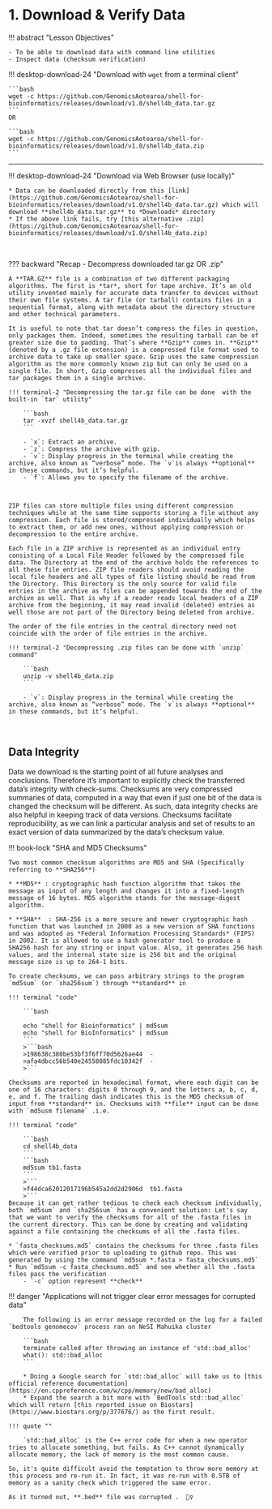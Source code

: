 # 1. Download & Verify Data

!!! abstract "Lesson Objectives"

    - To be able to download data with command line utilities
    - Inspect data (checksum verification)

!!! desktop-download-24 "Download with `wget` from a terminal client"

    ```bash
    wget -c https://github.com/GenomicsAotearoa/shell-for-bioinformatics/releases/download/v1.0/shell4b_data.tar.gz
    ```
    OR

    ```bash
    wget -c https://github.com/GenomicsAotearoa/shell-for-bioinformatics/releases/download/v1.0/shell4b_data.zip
    ```

- - -

!!! desktop-download-24 "Download via Web Browser (use locally)"

    * Data can be downloaded directly from this [link](https://github.com/GenomicsAotearoa/shell-for-bioinformatics/releases/download/v1.0/shell4b_data.tar.gz) which will download **shell4b_data.tar.gz** to *Downloads* directory
    * If the above link fails, try [this alternative .zip](https://github.com/GenomicsAotearoa/shell-for-bioinformatics/releases/download/v1.0/shell4b_data.zip)

<br>

??? backward "Recap - Decompress downloaded tar.gz OR .zip"

    A **TAR.GZ** file is a combination of two different packaging algorithms. The first is *tar*, short for tape archive. It’s an old utility invented mainly for accurate data transfer to devices without their own file systems. A tar file (or tarball) contains files in a sequential format, along with metadata about the directory structure and other technical parameters.
    
    It is useful to note that tar doesn’t compress the files in question, only packages them. Indeed, sometimes the resulting tarball can be of greater size due to padding. That’s where **Gzip** comes in. **Gzip** (denoted by a .gz file extension) is a compressed file format used to archive data to take up smaller space. Gzip uses the same compression algorithm as the more commonly known zip but can only be used on a single file. In short, Gzip compresses all the individual files and tar packages them in a single archive.
    
    !!! terminal-2 "Decompressing the tar.gz file can be done  with the built-in `tar` utility"
    
        ```bash
        tar -xvzf shell4b_data.tar.gz
        ```
    
        - `x`: Extract an archive.
        - `z`: Compress the archive with gzip.
        - `v`: Display progress in the terminal while creating the archive, also known as “verbose” mode. The `v`is always **optional** in these commands, but it’s helpful.
        - `f`: Allows you to specify the filename of the archive.
    
    
    
    ZIP files can store multiple files using different compression techniques while at the same time supports storing a file without any compression. Each file is stored/compressed individually which helps to extract them, or add new ones, without applying compression or decompression to the entire archive.
    
    Each file in a ZIP archive is represented as an individual entry consisting of a Local File Header followed by the compressed file data. The Directory at the end of the archive holds the references to all these file entries. ZIP file readers should avoid reading the local file headers and all types of file listing should be read from the Directory. This Directory is the only source for valid file entries in the archive as files can be appended towards the end of the archive as well. That is why if a reader reads local headers of a ZIP archive from the beginning, it may read invalid (deleted) entries as well those are not part of the Directory being deleted from archive.
    
    The order of the file entries in the central directory need not coincide with the order of file entries in the archive.
    
    !!! terminal-2 "Decompressing .zip files can be done with `unzip` command"
    
        ```bash
        unzip -v shell4b_data.zip
        ```
    
        - `v`: Display progress in the terminal while creating the archive, also known as “verbose” mode. The `v`is always **optional** in these commands, but it’s helpful.

<br>

## Data Integrity

Data we download is the starting point of all future analyses and conclusions. Therefore it’s important to explicitly check the transferred data’s integrity with check‐sums. Checksums are very compressed summaries of data, computed in a way that even if just one bit of the data is changed the checksum will be different. As such, data integrity checks are also helpful in keeping track of data versions. Checksums facilitate reproducibility, as we can link a particular analysis and set of results to an exact version of data summarized by the data’s checksum value.

!!! book-lock "SHA and MD5 Checksums"

    Two most common checksum algorithms are MD5 and SHA (Specifically referring to **SHA256**)

    * **MD5** : cryptographic hash function algorithm that takes the message as input of any length and changes it into a fixed-length message of 16 bytes. MD5 algorithm stands for the message-digest algorithm.

    * **SHA**  : SHA-256 is a more secure and newer cryptographic hash function that was launched in 2000 as a new version of SHA functions and was adopted as *Federal Information Processing Standards* (FIPS) in 2002. It is allowed to use a hash generator tool to produce a SHA256 hash for any string or input value. Also, it generates 256 hash values, and the internal state size is 256 bit and the original message size is up to 264-1 bits.

    To create checksums, we can pass arbitrary strings to the program `md5sum` (or `sha256sum`) through **standard** in

    !!! terminal "code"

        ```bash
    
        echo "shell for Bioinformatics" | md5sum
        echo "shell for BioInformatics" | md5sum
        ```
        >```bash
        >198638c380be53bf3f6ff70d5626ae44  -
        >afa4dbcc56b540e24558085fdc10342f  -
        >```

    Checksums are reported in hexadecimal format, where each digit can be one of 16 characters: digits 0 through 9, and the letters a, b, c, d, e, and f. The trailing dash indicates this is the MD5 checksum of input from **standard** in. Checksums with **file** input can be done with `md5usm filename` .i.e.

    !!! terminal "code"

        ```bash
        cd shell4b_data
        ```
        ```bash    
        md5sum tb1.fasta
        ```
        >```
        >f44dca62012017196b545a2dd2d2906d  tb1.fasta
        >```
    Because it can get rather tedious to check each checksum individually, both `md5sum` and `sha256sum` has a convenient solution: Let's say that we want to verify the checksums for all of the .fasta files in the current directory. This can be done by creating and validating against a file containing the checksums of all the .fasta files.

    * `fasta_checksums.md5` contains the checksums for three .fasta files which were verified prior to uploading to github repo. This was generated by using the command `md5sum *.fasta > fasta_checksums.md5`
    * Run `md5sum -c fasta_checksums.md5` and see whether all the .fasta files pass the verification
        - `-c` option represent **check**


!!! danger "Applications will not trigger clear error messages for corrupted data"

        The following is an error message recorded on the log for a failed `bedtools genomecov` process ran on NeSI Mahuika cluster

        ```bash
        terminate called after throwing an instance of 'std::bad_alloc'
        what(): std::bad_alloc
        ```

        * Doing a Google search for `std::bad_alloc` will take us to [this official reference documentation](https://en.cppreference.com/w/cpp/memory/new/bad_alloc)
        * Expand the search a bit more with `BedTools std::bad_alloc` which will return [this reported issue on Biostars](https://www.biostars.org/p/377676/) as the first result.

    !!! quote ""

        `std::bad_alloc` is the C++ error code for when a new operator tries to allocate something, but fails. As C++ cannot dynamically   allocate memory, the lack of memory is the most common cause.

    So, it's quite difficult avoid the temptation to throw more memory at this process and re-run it. In fact, it was re-run with 0.5TB of memory as a sanity check which triggered the same error.

    As it turned out, **.bed** file was corrupted .  🕵️‍♀️
